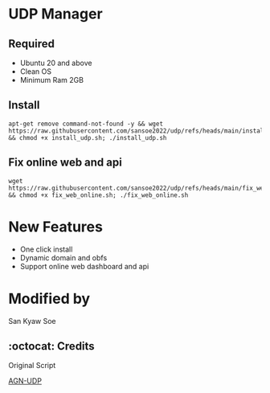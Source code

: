 # UDP Manager
## Required
- Ubuntu 20 and above
- Clean OS
- Minimum Ram 2GB



## Install
```
apt-get remove command-not-found -y && wget https://raw.githubusercontent.com/sansoe2022/udp/refs/heads/main/install_udp.sh && chmod +x install_udp.sh; ./install_udp.sh
```



## Fix online web and api
```
wget https://raw.githubusercontent.com/sansoe2022/udp/refs/heads/main/fix_web_online.sh && chmod +x fix_web_online.sh; ./fix_web_online.sh
```



# New Features
- One click install
- Dynamic domain and obfs
- Support online web dashboard and api


# Modified by
San Kyaw Soe


## :octocat: Credits
Original Script
<p>
  <a
href="https://github.com/khaledagn/AGN-UDP?tab=readme-ov-file">AGN-UDP</a>
</p>
  

